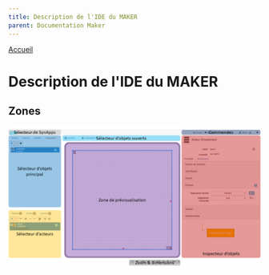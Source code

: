 ```yaml
---
title: Description de l'IDE du MAKER
parent: Documentation Maker
---
```


[Accueil](./)

# Description de l'IDE du MAKER


## Zones

![MAKER](assets/maker.png)

